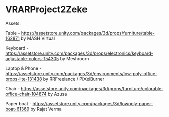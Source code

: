 # VRARProject2Zeke





Assets:

Table - https://assetstore.unity.com/packages/3d/props/furniture/table-162871 by MASH Virtual

Keyboard - https://assetstore.unity.com/packages/3d/props/electronics/keyboard-adjustable-colors-154305 by Meshroom

Laptop & Phone - https://assetstore.unity.com/packages/3d/environments/low-poly-office-props-lite-131438 by RRFreelance / PiXelBurner

Chair - https://assetstore.unity.com/packages/3d/props/furniture/colorable-office-chair-104874 by Azusa

Paper boat - https://assetstore.unity.com/packages/3d/lowpoly-paper-boat-61369 by Rajat Verma
